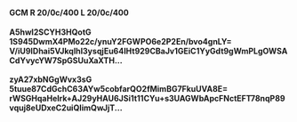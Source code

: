 #### GCM R 20/0c/400 L 20/0c/400
**A5hwI2SCYH3HQotG**<br/>**1S945DwmX4PMo22c/ynuY2FGWPO6e2P2En/bvo4gnLY=**<br/>**V/iU9IDhai5VJkqlhI3ysqjEu64IHt929CBaJv1GEiC1YyGdt9gWmPLgOWSACdYvycYW7SpGSUuXaXTH...**<br/><br/>
**zyA27xbNGgWvx3sG**<br/>**5tuue87CdGchC63AYw5cobfarQO2fMimBG7FkuUVA8E=**<br/>**rWSGHqaHelrk+AJ29yHAU6JSi1t11CYu+s3UAGWbApcFNctEFT78nqP89vquj8eUDxeC2uiQIimQwJjT...**